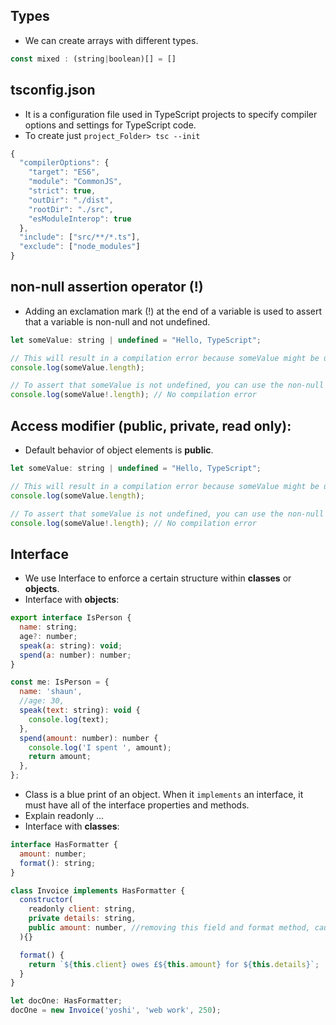 ## Types
- We can create arrays with different types.
```javascript
const mixed : (string|boolean)[] = []
```
## tsconfig.json
- It is a configuration file used in TypeScript projects to specify compiler options and settings for TypeScript code.
- To create just ```project_Folder> tsc --init```
```javascript
{
  "compilerOptions": {
    "target": "ES6",
    "module": "CommonJS",
    "strict": true,
    "outDir": "./dist",
    "rootDir": "./src",
    "esModuleInterop": true
  },
  "include": ["src/**/*.ts"],
  "exclude": ["node_modules"]
}
```
## non-null assertion operator (!) 
- Adding an exclamation mark (!) at the end of a variable is used to assert that a variable is non-null and not undefined.
```javascript
let someValue: string | undefined = "Hello, TypeScript";

// This will result in a compilation error because someValue might be undefined.
console.log(someValue.length);

// To assert that someValue is not undefined, you can use the non-null assertion operator.
console.log(someValue!.length); // No compilation error
```
## Access modifier (public, private, read only): 
- Default behavior of object elements is **public**.
```javascript
let someValue: string | undefined = "Hello, TypeScript";

// This will result in a compilation error because someValue might be undefined.
console.log(someValue.length);

// To assert that someValue is not undefined, you can use the non-null assertion operator.
console.log(someValue!.length); // No compilation error
```
## Interface
- We use Interface to enforce a certain structure within **classes** or **objects**.
- Interface with **objects**:
```javascript
export interface IsPerson {
  name: string;
  age?: number;
  speak(a: string): void;
  spend(a: number): number;
}

const me: IsPerson = {
  name: 'shaun',
  //age: 30,
  speak(text: string): void {
    console.log(text);
  },
  spend(amount: number): number {
    console.log('I spent ', amount);
    return amount;
  },
};
```
- Class is a blue print of an object. When it ```implements``` an interface, it must have all of the interface properties and methods.
- Explain readonly ...
- Interface with **classes**:
```javascript
interface HasFormatter {
  amount: number;
  format(): string;
}

class Invoice implements HasFormatter {
  constructor(
    readonly client: string, 
    private details: string, 
    public amount: number, //removing this field and format method, causes error because of the interface
  ){}

  format() {  
    return `${this.client} owes £${this.amount} for ${this.details}`;
  }
}

let docOne: HasFormatter;
docOne = new Invoice('yoshi', 'web work', 250);
```
